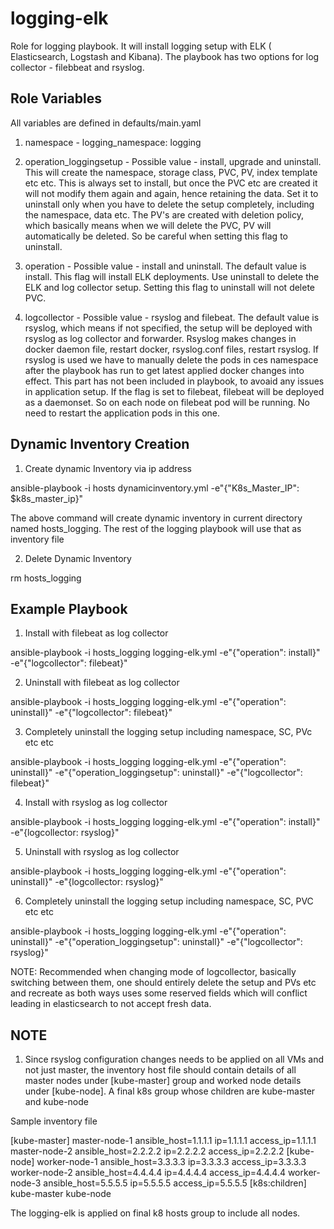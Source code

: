 logging-elk
=========

Role for logging playbook. It will install logging setup with ELK ( Elasticsearch, Logstash and Kibana). The playbook has two options for log collector - filebbeat and rsyslog. 

Role Variables
--------------

All variables are defined in defaults/main.yaml

1. namespace -  logging_namespace: logging

2. operation_loggingsetup - Possible value - install, upgrade and uninstall. This will create the namespace, storage class, PVC, PV, index template etc etc. 
This is always set to install, but once the PVC etc are created it will not modify them again and again, hence retaining the data. Set it to uninstall only when you have to delete the setup completely, including the namespace, data etc.
The PV's are created with deletion policy, which basically means when we will delete the PVC, PV will automatically be deleted.
So be careful when setting this flag to uninstall.

3. operation - Possible value - install and uninstall. The default value is install. This flag will install ELK deployments. Use uninstall to delete the ELK and log collector setup. Setting this flag to uninstall will not delete PVC.

4. logcollector - Possible value - rsyslog and filebeat. The default value is rsyslog, which means if not specified, the setup will be deployed with rsyslog as log collector and forwarder. 
Rsyslog makes changes in docker daemon file, restart docker, rsyslog.conf files, restart rsyslog. If rsyslog is used we have to manually delete the pods in ces namespace after the playbook has run to get latest applied docker changes into effect. This part has not been included in playbook, to avoaid any issues in application setup.
If the flag is set to filebeat, filebeat will be deployed as a daemonset. So on each node on filebeat pod will be running. No need to restart the application pods in this one.

Dynamic Inventory Creation 
--------------------------

1. Create dynamic Inventory via ip address

ansible-playbook -i hosts dynamicinventory.yml -e"{"K8s_Master_IP": $k8s_master_ip}"

The above command will create dynamic inventory in current directory named hosts_logging. The rest of the logging playbook will use that as inventory file

2. Delete Dynamic Inventory

rm hosts_logging

Example Playbook
----------------

1. Install with filebeat as log collector

ansible-playbook -i hosts_logging logging-elk.yml -e"{"operation": install}" -e"{"logcollector": filebeat}"

2. Uninstall with filebeat as log collector

ansible-playbook -i hosts_logging logging-elk.yml -e"{"operation": uninstall}" -e"{"logcollector": filebeat}" 

3. Completely uninstall the logging setup including namespace, SC, PVc etc etc 

ansible-playbook -i hosts_logging logging-elk.yml -e"{"operation": uninstall}" -e"{"operation_loggingsetup": uninstall}" -e"{"logcollector": filebeat}"

4. Install with rsyslog as log collector 

ansible-playbook -i hosts_logging logging-elk.yml -e"{"operation": install}" -e"{logcollector: rsyslog}" 

5. Uninstall with rsyslog as log collector

ansible-playbook -i hosts_logging logging-elk.yml -e"{"operation": uninstall}" -e"{logcollector: rsyslog}"

6. Completely uninstall the logging setup including namespace, SC, PVC etc etc

ansible-playbook -i hosts_logging logging-elk.yml -e"{"operation": uninstall}" -e"{"operation_loggingsetup": uninstall}" -e"{"logcollector": rsyslog}"

NOTE: Recommended when changing mode of logcollector, basically switching between them, one should entirely delete the setup and PVs etc and recreate as both ways uses some reserved fields which will conflict leading in elasticsearch to not accept fresh data.


NOTE
----

1. Since rsyslog configuration changes needs to be applied on all VMs and not just master, the inventory host file should contain details of all master nodes under [kube-master] group and worked node details under [kube-node]. A final k8s group whose children are kube-master and kube-node

Sample inventory file 

[kube-master]
master-node-1 ansible_host=1.1.1.1 ip=1.1.1.1 access_ip=1.1.1.1
master-node-2 ansible_host=2.2.2.2 ip=2.2.2.2 access_ip=2.2.2.2
[kube-node]
worker-node-1 ansible_host=3.3.3.3 ip=3.3.3.3 access_ip=3.3.3.3
worker-node-2 ansible_host=4.4.4.4 ip=4.4.4.4 access_ip=4.4.4.4
worker-node-3 ansible_host=5.5.5.5 ip=5.5.5.5 access_ip=5.5.5.5
[k8s:children]
kube-master
kube-node


The logging-elk is applied on final k8 hosts group to include all nodes.